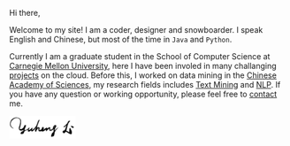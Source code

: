 
Hi there, 

Welcome to my site! I am a coder, designer and snowboarder. I speak English and Chinese, but most of the time in `Java` and `Python`.

Currently I am a graduate student in the School of Computer Science at [Carnegie Mellon University](http://www.cmu.edu), here I have been involed in many challanging [projects](/projects) on the cloud. Before this, I worked on data mining in the [Chinese Academy of Sciences](http://english.ie.cas.cn), my research fields includes [Text Mining](https://en.wikipedia.org/wiki/Text_mining) and [NLP](https://en.wikipedia.org/wiki/Natural_language_processing). If you have any question or working opportunity, please feel free to [contact](mailto:yuhengli@cmu.edu) me.

<img src="../images/sign.png" width="120">